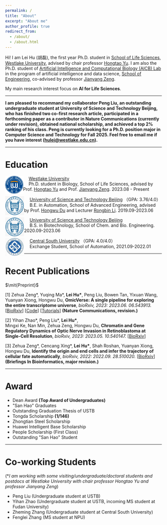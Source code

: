 ```yaml
---
permalink: /
title: "About"
excerpt: "About me"
author_profile: true
redirect_from: 
  - /about/
  - /about.html
---
```


Hi! I am Lei Hu (胡磊), the first year Ph.D. student in [School of Life Sciences](https://sls.westlake.edu.cn/en/), [Westlake University](https://en.westlake.edu.cn/), advised by chair professor [Hongtao Yu](https://en.westlake.edu.cn/faculty/hongtao-yu.html). I am also the Ph.D. student of [Artificial Intelligence and Computational Biology (AICB) Lab](https://aicb.lab.westlake.edu.cn/) in the program of artificial intelligence and data science, [School of Engineering](https://en-soe.westlake.edu.cn/), co-advised by professor [Jianyang Zeng](https://en.westlake.edu.cn/faculty/jianyang-zeng.html). 

My main research interest focus on **AI for Life Sciences**.


***
**I am pleased to recommand my collaborator Peng Liu, an outstanding undergraduate student at University of Science and Technology Beijing, who has finished two co-first research article, participated in a forthcoming paper as a contributor in Nature Communications (currently under revision), obtained national scholarship, and achieved a top 2% ranking of his class. Peng is currently looking for a Ph.D. position major in Computer Science and Technology for Fall 2025. Feel free to email me if you have interest (hulei@westlake.edu.cn).**

***

# Education

<img src="../images/westlake_logo.png" alt="westlake" style="zoom:9%; float: left" />&emsp; [Westlake University](https://www.westlake.edu.cn/)                           
&emsp; Ph.D. student in Biology, School of Life Sciences, advised by Prof. [Hongtao Yu](https://en.westlake.edu.cn/faculty/hongtao-yu.html) and Prof. [Jianyang Zeng](https://en.westlake.edu.cn/faculty/jianyang-zeng.html). 2023.08 - Present

<img src="../images/ustb.png" alt="ustb" style="zoom:28%; float: left" />&emsp; [University of Science and Technology Beijing](http://en.ustb.edu.cn/) （GPA: 3.76/4.0）      
&emsp; B.E. in Automation, School of Advanced Engineering, advised by Prof. [Hongwu Du](http://huasheng.ustb.edu.cn/shiziduiwu/jiaoshixinxi/2020-06-10/244.html) and Lecturer [Rongbin Li](https://metall.ustb.edu.cn/szdw/szdwxsjs/ysjsyjx1/jsszbsh1/lrb1/index.htm). 2019.09-2023.06

<img src="../images/ustb.png" alt="westlake" style="zoom:28%; float: left" />&emsp; [University of Science and Technology Beijing](http://en.ustb.edu.cn/)    
&emsp; B.S. in Biotechnology, School of Chem. and Bio. Engineering. 2020.09-2023.06

<img src="../images/csu.jpg" alt="westlake" style="zoom:24%; float: left" />&emsp; [Central South University](https://en.csu.edu.cn//) （GPA: 4.0/4.0）   
&emsp; Exchange Student, School of Automation, 2021.09-2022.01

***

# Recent Publications

$\mit{Preprint}$

[1] Zehua Zeng\*, Yuqing Ma\*, **Lei Hu\***, Peng Liu, Bowen Tan, Yixuan Wang, Yuanyan Xiong, Hongwu Du, **OmicVerse: A single pipeline for exploring the entire transcriptome universe**, *bioRxiv, 2023: 2023.06. 06.543913.* [[BioRxiv](https://doi.org/10.1101/2023.06.06.543913)] [[Code](https://github.com/Starlitnightly/omicverse)] [[Tutorials](https://omicverse.readthedocs.io/en/stable/)] **(Nature Communications, revision.)**

[2] Yihan Zhao\*, Peng Liu\*, **Lei Hu\***, Mingxi Ke, Nan Min, Zehua Zeng, Hongwu Du, **Chromatin and Gene Regulatory Dynamics of Optic Nerve Invasion in Retinoblastoma at Single-Cell Resolution**, *bioRxiv, 2023: 2023.05. 10.540147.* [[BioRxiv](https://doi.org/10.1101/2023.05.10.540147)]

[3] Zehua Zeng\*, Cencang Xing\*, **Lei Hu\***, Shah Roshan, Yuanyan Xiong, Hongwu Du, **Identify the origin and end cells and infer the trajectory of cellular fate automatically**, *bioRxiv, 2022: 2022.09. 28.510020.* [[BioRxiv](https://doi.org/10.1101/2022.09.28.510020)] **(Briefings In Bioinformatics, major revision.)**

***

# Award
+ Dean Award **(Top Award of Undergraduates)**
+ "San Hao" Graduates
+ Outstanding Graduation Thesis of USTB
+ Tongda Scholarship **(1/146)**
+ Zhongtian Steel Scholarship
+ Huawei Intelligent Base Scholarship
+ People Scholarship (First Class)
+ Outstanding "San Hao" Student 

***

# Co-working Students
(**I am working with some visiting/undergraduate/doctoral students and postdocs at Westlake University with chair professor Hongtao Yu and professor Jianyang Zeng*)
  * Peng Liu (Undergraduate student at USTB)
  * Yihan Zhao (Undergraduate student at USTB, incoming MS student at Fudan University)
  * Zheming Zhang (Undergraduate student at Central South University)
  * Fenglei Zhang (MS student at NPU)


<script type="text/javascript" id="mapmyvisitors" src="//mapmyvisitors.com/map.js?d=FfJIXGJ1rDlkpY0CchN2EcwArRmvFE6vD5wHUvzl6os&cl=ffffff&w=a"></script>